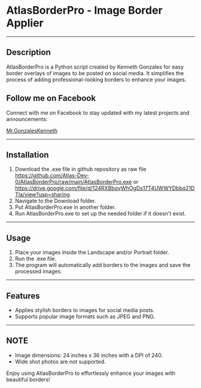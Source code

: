 # AtlasBorderPro - Image Border Applier

---

## Description

AtlasBorderPro is a Python script created by Kenneth Gonzales for easy border overlays of images to be posted on social media. It simplifies the process of adding professional-looking borders to enhance your images.

## Follow me on Facebook

Connect with me on Facebook to stay updated with my latest projects and announcements:

[Mr.GonzalesKenneth](https://www.facebook.com/mr.gonzaleskenneth)

---

## Installation

1. Download the .exe file in github repository as raw file https://github.com/Atlas-Dev-0/AtlasBorderPro/raw/main/AtlasBorderPro.exe or https://drive.google.com/file/d/124RXBbqyWhOgDs17T4UWWYDbbq21DTla/view?usp=sharing.
2. Navigate to the Download folder.
3. Put AtlasBorderPro.exe in another folder.
4. Run AtlasBorderPro.exe to set up the needed folder if it doesn't exist.

---

## Usage

1. Place your images inside the Landscape and/or Portrait folder.
2. Run the .exe file.
3. The program will automatically add borders to the images and save the processed images.

---

## Features

- Applies stylish borders to images for social media posts.
- Supports popular image formats such as JPEG and PNG.

---

## NOTE

- Image dimensions: 24 inches x 36 inches with a DPI of 240.
- Wide shot photos are not supported.

Enjoy using AtlasBorderPro to effortlessly enhance your images with beautiful borders!
